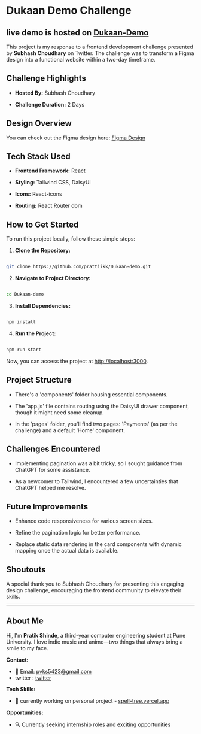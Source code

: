 # Dukaan Demo Challenge

## live demo is hosted on [ Dukaan-Demo](https://dukaan-demo-pi.vercel.app/Payments)

This project is my response to a frontend development challenge presented by **Subhash Choudhary** on Twitter. The challenge was to transform a Figma design into a functional website within a two-day timeframe.

## Challenge Highlights

- **Hosted By:** Subhash Choudhary

- **Challenge Duration:** 2 Days

## Design Overview

You can check out the Figma design here: [Figma Design](https://www.figma.com/file/1QTpfgcJLng3SEHv3V7Nr4/?viewer=1&node-id=0%3A5723&fuid=1221104466944091979)

## Tech Stack Used

- **Frontend Framework:** React

- **Styling:** Tailwind CSS, DaisyUI

- **Icons:** React-icons

- **Routing:** React Router dom

## How to Get Started

To run this project locally, follow these simple steps:

1.  **Clone the Repository:**

```bash

git clone https://github.com/prattiikk/Dukaan-demo.git

```

2.  **Navigate to Project Directory:**

```bash

cd Dukaan-demo

```

3.  **Install Dependencies:**

```bash

npm install

```

4.  **Run the Project:**

```bash

npm run start

```

Now, you can access the project at [http://localhost:3000](http://localhost:3000).

## Project Structure

- There's a 'components' folder housing essential components.

- The 'app.js' file contains routing using the DaisyUI drawer component, though it might need some cleanup.

- In the 'pages' folder, you'll find two pages: 'Payments' (as per the challenge) and a default 'Home' component.

## Challenges Encountered

- Implementing pagination was a bit tricky, so I sought guidance from ChatGPT for some assistance.

- As a newcomer to Tailwind, I encountered a few uncertainties that ChatGPT helped me resolve.

## Future Improvements

- Enhance code responsiveness for various screen sizes.

- Refine the pagination logic for better performance.

- Replace static data rendering in the card components with dynamic mapping once the actual data is available.

## Shoutouts

A special thank you to Subhash Choudhary for presenting this engaging design challenge, encouraging the frontend community to elevate their skills.

---

## About Me

Hi, I'm **Pratik Shinde**, a third-year computer engineering student at Pune University. I love indie music and anime—two things that always bring a smile to my face.

**Contact:**

- 📧 Email: pvks5423@gmail.com
- twitter : [twitter](https://twitter.com/_prattiikk)

**Tech Skills:**

- 🚀 currently working on personal project -  [spell-tree.vercel.app](https://spell-tree.vercel.app)

**Opportunities:**

- 🔍 Currently seeking internship roles and exciting opportunities

